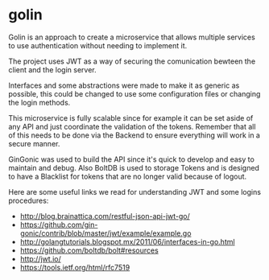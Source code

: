 # golin

Golin is an approach to create a microservice that allows multiple services to use authentication without needing to implement it.

The project uses JWT as a way of securing the comunication bewteen the client and the login server. 

Interfaces and some abstractions were made to make it as generic as possible, this could be changed to use some configuration files or changing the login methods.

This microservice is fully scalable since for example it can be set aside of any API and just coordinate the validation of the tokens. Remember that all of this needs to be done via the Backend to ensure everything will work in a secure manner.

GinGonic was used to build the API since it's quick to develop and easy to maintain and debug. Also BoltDB is used to storage Tokens and is designed to have a Blacklist for tokens that are no longer valid because of logout.

Here are some useful links we read for understanding JWT and some logins procedures:
  - http://blog.brainattica.com/restful-json-api-jwt-go/
  - https://github.com/gin-gonic/contrib/blob/master/jwt/example/example.go
  - http://golangtutorials.blogspot.mx/2011/06/interfaces-in-go.html
  - https://github.com/boltdb/bolt#resources
  - http://jwt.io/
  - https://tools.ietf.org/html/rfc7519
  
